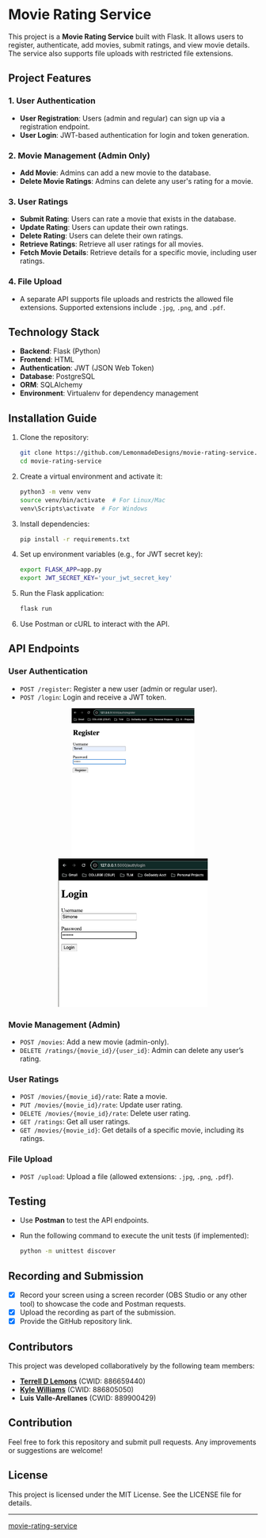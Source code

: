# Movie Rating Service

This project is a **Movie Rating Service** built with Flask. It allows users to register, authenticate, add movies, submit ratings, and view movie details. The service also supports file uploads with restricted file extensions.

## Project Features

### 1. User Authentication

- **User Registration**: Users (admin and regular) can sign up via a registration endpoint.
- **User Login**: JWT-based authentication for login and token generation.

### 2. Movie Management (Admin Only)

- **Add Movie**: Admins can add a new movie to the database.
- **Delete Movie Ratings**: Admins can delete any user's rating for a movie.

### 3. User Ratings

- **Submit Rating**: Users can rate a movie that exists in the database.
- **Update Rating**: Users can update their own ratings.
- **Delete Rating**: Users can delete their own ratings.
- **Retrieve Ratings**: Retrieve all user ratings for all movies.
- **Fetch Movie Details**: Retrieve details for a specific movie, including user ratings.

### 4. File Upload

- A separate API supports file uploads and restricts the allowed file extensions. Supported extensions include `.jpg`, `.png`, and `.pdf`.

## Technology Stack

- **Backend**: Flask (Python)
- **Frontend**: HTML
- **Authentication**: JWT (JSON Web Token)
- **Database**: PostgreSQL
- **ORM**: SQLAlchemy
- **Environment**: Virtualenv for dependency management

## Installation Guide

1. Clone the repository:

   ```bash
   git clone https://github.com/LemonmadeDesigns/movie-rating-service.git
   cd movie-rating-service
   ```

2. Create a virtual environment and activate it:

   ```bash
   python3 -m venv venv
   source venv/bin/activate  # For Linux/Mac
   venv\Scripts\activate  # For Windows
   ```

3. Install dependencies:

   ```bash
   pip install -r requirements.txt
   ```

4. Set up environment variables (e.g., for JWT secret key):

   ```bash
   export FLASK_APP=app.py
   export JWT_SECRET_KEY='your_jwt_secret_key'
   ```

5. Run the Flask application:

   ```bash
   flask run
   ```

6. Use Postman or cURL to interact with the API.

## API Endpoints

### **User Authentication**

- `POST /register`: Register a new user (admin or regular user).
- `POST /login`: Login and receive a JWT token.

<p align="center">
  <img src="imgs/register.png" alt="Image 1" height="300" />
  <img src="imgs/login.png" alt="Image 2" height="300" />
</p>

### **Movie Management (Admin)**

- `POST /movies`: Add a new movie (admin-only).
- `DELETE /ratings/{movie_id}/{user_id}`: Admin can delete any user’s rating.

### **User Ratings**

- `POST /movies/{movie_id}/rate`: Rate a movie.
- `PUT /movies/{movie_id}/rate`: Update user rating.
- `DELETE /movies/{movie_id}/rate`: Delete user rating.
- `GET /ratings`: Get all user ratings.
- `GET /movies/{movie_id}`: Get details of a specific movie, including its ratings.

### **File Upload**

- `POST /upload`: Upload a file (allowed extensions: `.jpg`, `.png`, `.pdf`).

## Testing

- Use **Postman** to test the API endpoints.
- Run the following command to execute the unit tests (if implemented):

  ```bash
  python -m unittest discover
  ```

## Recording and Submission

- [x] Record your screen using a screen recorder (OBS Studio or any other tool) to showcase the code and Postman requests.
- [x] Upload the recording as part of the submission.
- [x] Provide the GitHub repository link.

## Contributors

This project was developed collaboratively by the following team members:

- **[Terrell D Lemons](LemonsTerrell@csu.fullerton.edu)** (CWID: 886659440)
- **[Kyle Williams](Kyle.williams953@csu.fullerton.edu)** (CWID: 886805050)
- **Luis Valle-Arellanes** (CWID: 889900429)

## Contribution

Feel free to fork this repository and submit pull requests. Any improvements or suggestions are welcome!

## License

This project is licensed under the MIT License. See the LICENSE file for details.

---

[movie-rating-service](https://github.com/LemonmadeDesigns/movie-rating-service)
